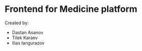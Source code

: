<h1>Frontend for Medicine platform</h1>

Created by:
<ul>
  <li>Dastan Asanov</li>
  <li>Tilek Karaev</li>
  <li>Ilias Iangurazov</li>
</ul>
